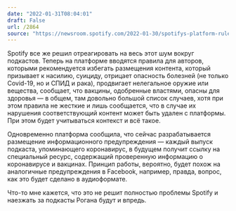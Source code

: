 ```yaml
---
date: "2022-01-31T08:04:01"
draft: False
url: /2864
source: "https://newsroom.spotify.com/2022-01-30/spotifys-platform-rules-and-approach-to-covid-19/"
---
```


Spotify все же решил отреагировать на весь этот шум вокруг подкастов. Теперь на платформе вводятся правила для авторов, которыми рекомендуется избегать размещения контента, который призывает к насилию, суициду, отрицает опасность болезней (не только Covid-19, но и СПИД и рака), продвигает нелегальное оружие или вещества, сообщает, что вакцины, одобренные властями, опасны для здоровья — в общем, там довольно большой список случаев, хотя при этом правила не жесткие и лишь сообщается, что в случае их нарушения соответствующий контент может быть удален с платформы. При этом будет учитываться контекст и всё такое.

Одновременно платформа сообщила, что сейчас разрабатывается размещение информационного предупреждения — каждый выпуск подкаста, упоминающего коронавирус, в будущем получит ссылку на специальный ресурс, содержащий проверенную информацию о коронавирусе и вакцинах. Принцип работы, вероятно, будет похож на аналогичные предупреждения в Facebook, например, правда, вопрос, как это будет сделано в аудиоформате.

Что-то мне кажется, что это не решит полностью проблемы Spotify и наезжать за подкасты Рогана будут и впредь.
